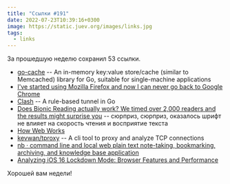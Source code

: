 ```yaml
---
title: "Ссылки #191"
date: 2022-07-23T10:39:16+0300
image: https://static.juev.org/images/links.jpg
tags: 
  - links
---
```


За прошедшую неделю сохранил 53 ссылки.

* [go-cache](https://github.com/patrickmn/go-cache) -- An in-memory key:value store/cache (similar to Memcached) library for Go, suitable for single-machine applications
* [I've started using Mozilla Firefox and now I can never go back to Google Chrome](https://www.techradar.com/in/features/ive-started-using-mozilla-firefox-and-now-i-can-never-go-back-to-google-chrome)
* [Clash](https://github.com/Dreamacro/clash) -- A rule-based tunnel in Go
* [Does Bionic Reading actually work? We timed over 2,000 readers and the results might surprise you](https://blog.readwise.io/bionic-reading-results/) -- сюрприз, сюрприз, оказалось шрифт не влияет на скорость чтения и восприятие текста
* [How Web Works](https://github.com/vasanthk/how-web-works)
* [kevwan/tproxy](https://github.com/kevwan/tproxy) -- A cli tool to proxy and analyze TCP connections
* [nb · command line and local web plain text note-taking, bookmarking, archiving, and knowledge base application](https://xwmx.github.io/nb/)
* [Analyzing iOS 16 Lockdown Mode: Browser Features and Performance](https://www.sevarg.net/2022/07/20/ios16-lockdown-mode-browser-analysis/)

Хорошей вам недели!
